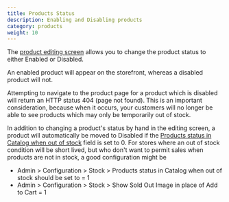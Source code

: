 ```yaml
---
title: Products Status
description: Enabling and Disabling products 
category: products
weight: 10
---
```


The [product editing screen](/user/products/product_edit/) allows you to change the product status to either Enabled or Disabled.

An enabled product will appear on the storefront, whereas a 
disabled product will not.

Attempting to navigate to the product page for a product which is disabled will return an HTTP status 404 (page not found).  This is an important consideration, because when it occurs, your customers will no longer be able to see products which may only be temporarily out of stock. 

In addition to changing a product's status by hand in the editing screen, 
a product will automatically be moved to Disabled if the [Products status in Catalog when out of stock](/user/running/stock/) field is set to 0.  For stores where an out of stock condition will be short lived, but who don't want to permit sales when products are not in stock, a good configuration might be  
- Admin > Configuration > Stock > Products status in Catalog when out of stock should be set to = 1
- Admin > Configuration > Stock > Show Sold Out Image in place of Add to Cart = 1 

